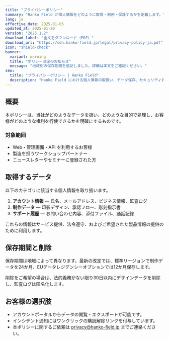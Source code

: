 ```yaml
---
title: "プライバシーポリシー"
summary: "Hanko Field が個人情報をどのように取得・利用・保護するかを定義します。"
lang: ja
effective_date: 2025-01-05
updated_at: 2025-01-20
version: "2025.1.2"
download_label: "全文をダウンロード（PDF）"
download_url: "https://cdn.hanko-field.jp/legal/privacy-policy-ja.pdf"
icon: "shield-check"
banner:
  variant: warning
  title: "ポリシー改定のお知らせ"
  message: "地域別の保存期間を追記しました。詳細は本文をご確認ください。"
seo:
  title: "プライバシーポリシー | Hanko Field"
  description: "Hanko Field における個人情報の取扱い、データ保存、セキュリティ対策について説明します。"
---
```


## 概要

本ポリシーは、当社がどのようなデータを扱い、どのような目的で処理し、お客様がどのような権利を行使できるかを明確にするものです。

### 対象範囲

- Web・管理画面・API を利用するお客様
- 製造を担うワークショップパートナー
- ニュースレターやセミナーに登録された方

## 取得するデータ

以下のカテゴリに該当する個人情報を取り扱います。

1. **アカウント情報** — 氏名、メールアドレス、ビジネス情報、監査ログ
2. **制作データ** — 印影デザイン、承認フロー、彫刻指示書
3. **サポート履歴** — お問い合わせ内容、添付ファイル、通話記録

これらの情報はサービス提供、法令遵守、およびご希望された製品情報の提供のために利用します。

## 保存期間と削除

保存期間は地域によって異なります。最新の改定では、標準リージョンで制作データを24か月、EUデータレジデンシーオプションでは12か月保存します。

削除をご希望の場合は、法的義務がない限り30日以内にデザインデータを削除し、監査ログは匿名化します。

## お客様の選択肢

- アカウントポータルからデータの閲覧・エクスポートが可能です。
- インシデント通知にはワンクリックの購読解除リンクを付与しています。
- 本ポリシーに関するご依頼は privacy@hanko-field.jp までご連絡ください。
